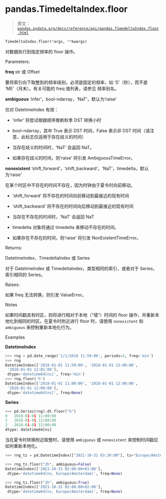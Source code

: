 # pandas.TimedeltaIndex.floor

> 原文：[`pandas.pydata.org/docs/reference/api/pandas.TimedeltaIndex.floor.html`](https://pandas.pydata.org/docs/reference/api/pandas.TimedeltaIndex.floor.html)

```py
TimedeltaIndex.floor(*args, **kwargs)
```

对数据执行到指定频率的 floor 操作。

Parameters:

**freq** str 或 Offset

要将索引向下取整到的频率级别。必须是固定的频率，如 ‘S’（秒），而不是 ‘ME’（月末）。有关可能的 freq 值列表，请参见 频率别名。

**ambiguous** ‘infer’，bool-ndarray，‘NaT’，默认为‘raise’

仅对 DatetimeIndex 有效：

+   ‘infer’ 将尝试根据顺序推断秋季 DST 转换小时

+   bool-ndarray，其中 True 表示 DST 时间，False 表示非 DST 时间（请注意，此标志仅适用于存在歧义的时间）

+   当存在歧义的时间时，‘NaT’ 会返回 NaT。

+   如果存在歧义的时间，则‘raise’ 将引发 AmbiguousTimeError。

**nonexistent** ‘shift_forward’，‘shift_backward’，‘NaT’，timedelta，默认为‘raise’

在某个时区中不存在的时间不存在，因为时钟由于夏令时向前移动。

+   ‘shift_forward’ 将不存在的时间向前移动到最接近的现有时间

+   ‘shift_backward’ 将不存在的时间向后移动到最接近的现有时间

+   当存在不存在的时间时，‘NaT’ 会返回 NaT

+   timedelta 对象将通过 timedelta 来移动不存在的时间。

+   如果存在不存在的时间，则‘raise’ 将引发 NonExistentTimeError。

Returns:

DatetimeIndex、TimedeltaIndex 或 Series

对于 DatetimeIndex 或 TimedeltaIndex，类型相同的索引，或者对于 Series，索引相同的 Series。

Raises:

如果 freq 无法转换，则引发 ValueError。

Notes

如果时间戳具有时区，则将进行相对于本地（“墙”）时间的 floor 操作，并重新本地化到相同的时区。在夏令时附近进行 floor 时，请使用 `nonexistent` 和 `ambiguous` 来控制重新本地化行为。

Examples

**DatetimeIndex**

```py
>>> rng = pd.date_range('1/1/2018 11:59:00', periods=3, freq='min')
>>> rng
DatetimeIndex(['2018-01-01 11:59:00', '2018-01-01 12:00:00',
 '2018-01-01 12:01:00'],
 dtype='datetime64[ns]', freq='min')
>>> rng.floor('h')
DatetimeIndex(['2018-01-01 11:00:00', '2018-01-01 12:00:00',
 '2018-01-01 12:00:00'],
 dtype='datetime64[ns]', freq=None) 
```

**Series**

```py
>>> pd.Series(rng).dt.floor("h")
0   2018-01-01 11:00:00
1   2018-01-01 12:00:00
2   2018-01-01 12:00:00
dtype: datetime64[ns] 
```

当在夏令时转换附近取整时，请使用 `ambiguous` 或 `nonexistent` 来控制时间戳应如何重新本地化。

```py
>>> rng_tz = pd.DatetimeIndex(["2021-10-31 03:30:00"], tz="Europe/Amsterdam") 
```

```py
>>> rng_tz.floor("2h", ambiguous=False)
DatetimeIndex(['2021-10-31 02:00:00+01:00'],
 dtype='datetime64[ns, Europe/Amsterdam]', freq=None) 
```

```py
>>> rng_tz.floor("2h", ambiguous=True)
DatetimeIndex(['2021-10-31 02:00:00+02:00'],
 dtype='datetime64[ns, Europe/Amsterdam]', freq=None) 
```
